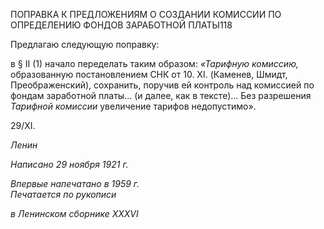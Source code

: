 ПОПРАВКА К ПРЕДЛОЖЕНИЯМ О СОЗДАНИИ КОМИССИИ ПО ОПРЕДЕЛЕНИЮ ФОНДОВ ЗАРАБОТНОЙ ПЛАТЫ118

Предлагаю следующую поправку:

в § II (1) начало переделать таким образом: _«Тарифную комиссию,_ образованную по­становлением СНК от 10. XI. (Каменев, Шмидт, Преображенский), сохранить, по­ручив ей контроль над комиссией по фондам заработной платы... (и далее, как в тексте)... Без разрешения _Тарифной комиссии_ увеличение тарифов недопустимо».

29/XI.

_Ленин_

_Написано 29 ноября 1921 г._

_Впервые напечатано в 1959 г.                                                              Печатается по рукописи_

_в Ленинском сборнике_ _XXXVI_